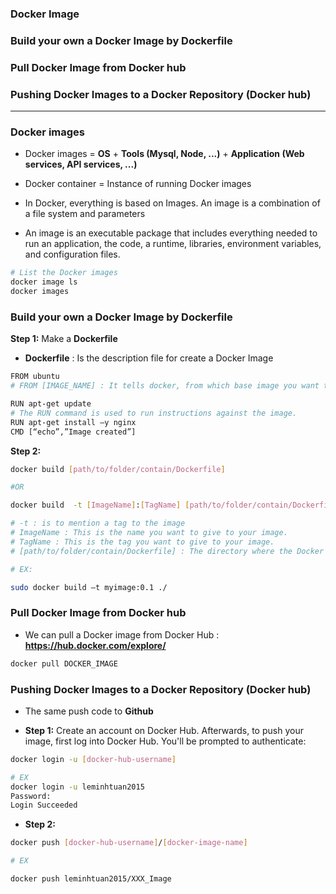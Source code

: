 ### Docker Image
### Build your own a Docker Image by Dockerfile
### Pull Docker Image from Docker hub
### Pushing Docker Images to a Docker Repository (Docker hub)

--------------------------------------------------------------------------------------------

### Docker images

* Docker images = **OS** + **Tools (Mysql, Node, ...)** + **Application (Web services, API services, ...)**
* Docker container = Instance of running Docker images

* In Docker, everything is based on Images. An image is a combination of a file system and parameters
* An image is an executable package that includes everything needed to run an application, the code, a runtime, libraries, environment variables, and configuration files.

```sh
# List the Docker images
docker image ls
docker images
```

### Build your own a Docker Image by Dockerfile

**Step 1:** Make a **Dockerfile**

* **Dockerfile** : Is the description file for create a Docker Image

```sh
FROM ubuntu 
# FROM [IMAGE_NAME] : It tells docker, from which base image you want to base your image from

RUN apt-get update 
# The RUN command is used to run instructions against the image.
RUN apt-get install –y nginx 
CMD [“echo”,”Image created”]

```

**Step 2:**

```sh
docker build [path/to/folder/contain/Dockerfile]

#OR

docker build  -t [ImageName]:[TagName] [path/to/folder/contain/Dockerfile]

# -t : is to mention a tag to the image
# ImageName : This is the name you want to give to your image.
# TagName : This is the tag you want to give to your image.
# [path/to/folder/contain/Dockerfile] : The directory where the Docker File is present.

# EX:

sudo docker build –t myimage:0.1 ./


```

### Pull Docker Image from Docker hub

* We can pull a Docker image from Docker Hub : **https://hub.docker.com/explore/**

```sh
docker pull DOCKER_IMAGE
```

### Pushing Docker Images to a Docker Repository (Docker hub)

* The same push code to **Github**

* **Step 1:** Create an account on Docker Hub. Afterwards, to push your image, first log into Docker Hub. You'll be prompted to authenticate:

```sh
docker login -u [docker-hub-username]

# EX
docker login -u leminhtuan2015
Password:
Login Succeeded
```

* **Step 2:**

```sh
docker push [docker-hub-username]/[docker-image-name]

# EX

docker push leminhtuan2015/XXX_Image

```
